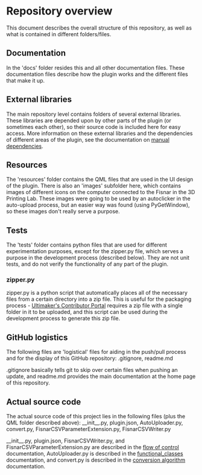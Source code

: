 # Repository overview
This document describes the overall structure of this repository, as well as
what is contained in different folders/files.

## Documentation
In the 'docs' folder resides this and all other documentation files. These
documentation files describe how the plugin works and the different files
that make it up.

## External libraries
The main repository level contains folders of several external libraries. These
libraries are depended upon by other parts of the plugin (or sometimes each other),
so their source code is included here for easy access. More information on these
external libraries and the dependencies of different areas of the plugin, see
the documentation on [manual dependencies](manual_dependencies.md).

## Resources
The 'resources' folder contains the QML files that are used in the UI design
of the plugin. There is also an 'images' subfolder here, which contains images
of different icons on the computer connected to the Fisnar in the 3D Printing Lab.
These images were going to be used by an autoclicker in the auto-upload process,
but an easier way was found (using PyGetWindow), so these images don't really
serve a purpose.

## Tests
The 'tests' folder contains python files that are used for different experimentation
purposes, except for the zipper.py file, which serves a purpose in the development process (described below). They are not unit tests, and do not verify the functionality of any
part of the plugin.

### zipper.py
zipper.py is a python script that automatically places all of the necessary
files from a certain directory into a zip file. This is useful for the packaging
process - [Ultimaker's Contributor Portal](https://contribute.ultimaker.com/app/developer/plugins)
requires a zip file with a single folder in it to be uploaded, and this script can be used
during the development process to generate this zip file.

## GitHub logistics
The following files are 'logistical' files for aiding in the push/pull process
and for the display of this GitHub repository: .gitignore, readme.md

.gitignore basically tells git to skip over certain files when pushing an update,
and readme.md provides the main documentation at the home page of this repository.

## Actual source code
The actual source code of this project lies in the following files (plus the QML
folder described above): \_\_init\_\_.py, plugin.json, AutoUploader.py, convert.py,
FisnarCSVParameterExtension.py, FisnarCSVWriter.py

\_\_init\_\_.py, plugin.json, FisnarCSVWriter.py, and FisnarCSVParameterExtension.py
are described in the [flow of control](flow_of_control.md) documentation, AutoUploader.py
is described in the [functional_classes](functional_classes.md) documentation, and convert.py
is described in the [conversion algorithm](conversion_algorithm.md) documentation.
